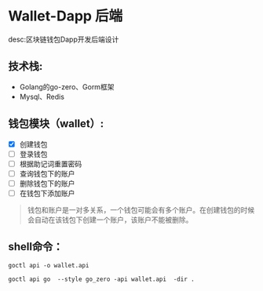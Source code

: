 # Wallet-Dapp 后端
desc:区块链钱包Dapp开发后端设计

## 技术栈:
- Golang的go-zero、Gorm框架
- Mysql、Redis


## 钱包模块（wallet）:
- [x] 创建钱包
- [ ] 登录钱包
- [ ] 根据助记词重置密码
- [ ] 查询钱包下的账户
- [ ] 删除钱包下的账户
- [ ] 在钱包下添加账户
> 钱包和账户是一对多关系，一个钱包可能会有多个账户。在创建钱包的时候会自动在该钱包下创建一个账户，该账户不能被删除。






## shell命令：
```shell
goctl api -o wallet.api 

goctl api go  --style go_zero -api wallet.api  -dir .

```


